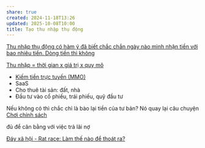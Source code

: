 ```yaml
---
share: true
created: 2024-11-18T13:26
updated: 2025-10-08T10:00
title: Tạo thu nhập thụ động
---
```

[Thu nhập thụ động có hàm ý đã biết chắc chắn ngày nào mình nhận tiền với bao nhiêu tiền. Dòng tiền thì không](../../%E2%9A%A1Hi%E1%BB%83u%20bi%E1%BA%BFt%20s%C3%A2u/N%E1%BB%81n%20kinh%20t%E1%BA%BF%20h%C3%A0ng%20ho%C3%A1/K%E1%BA%BF%20to%C3%A1n/K%E1%BA%BF%20ho%E1%BA%A1ch%20t%C3%A0i%20ch%C3%ADnh/Thu%20nh%E1%BA%ADp%20th%E1%BB%A5%20%C4%91%E1%BB%99ng,%20d%C3%B2ng%20ti%E1%BB%81n%20d%C6%B0%C6%A1ng/Thu%20nh%E1%BA%ADp%20th%E1%BB%A5%20%C4%91%E1%BB%99ng%20c%C3%B3%20h%C3%A0m%20%C3%BD%20%C4%91%C3%A3%20bi%E1%BA%BFt%20ch%E1%BA%AFc%20ch%E1%BA%AFn%20ng%C3%A0y%20n%C3%A0o%20m%C3%ACnh%20nh%E1%BA%ADn%20ti%E1%BB%81n%20v%E1%BB%9Bi%20bao%20nhi%C3%AAu%20ti%E1%BB%81n.%20D%C3%B2ng%20ti%E1%BB%81n%20th%C3%AC%20kh%C3%B4ng.md)

[Thu nhập = thời gian x giá trị x quy mô](../../%E2%9A%A1Hi%E1%BB%83u%20bi%E1%BA%BFt%20s%C3%A2u/N%E1%BB%81n%20kinh%20t%E1%BA%BF%20h%C3%A0ng%20ho%C3%A1/K%E1%BA%BF%20to%C3%A1n/K%E1%BA%BF%20ho%E1%BA%A1ch%20t%C3%A0i%20ch%C3%ADnh/Thu%20nh%E1%BA%ADp%20th%E1%BB%A5%20%C4%91%E1%BB%99ng,%20d%C3%B2ng%20ti%E1%BB%81n%20d%C6%B0%C6%A1ng/Thu%20nh%E1%BA%ADp%20=%20th%E1%BB%9Di%20gian%20x%20gi%C3%A1%20tr%E1%BB%8B%20x%20quy%20m%C3%B4.md)
- [Kiếm tiền trực tuyến (MMO)](../../%E2%9A%A1Hi%E1%BB%83u%20bi%E1%BA%BFt%20s%C3%A2u/Ng%C3%A0nh%20ngh%E1%BB%81%20c%E1%BB%A5%20th%E1%BB%83/Ki%E1%BA%BFm%20ti%E1%BB%81n%20tr%E1%BB%B1c%20tuy%E1%BA%BFn%20(MMO)/index.md)
- SaaS
- Cho thuê tài sản: đất, nhà
- Đầu tư vào cổ phiếu, trái phiếu, quỹ đầu tư

Nếu không có thì chắc chỉ là bào lại tiền của tư bản? Nó quay lại câu chuyện [Chơi chính sách](../Gi%C3%BAp%20nhau%20ki%E1%BA%BFm%20ti%E1%BB%81n/Ch%E1%BA%A1y%20ch%E1%BB%89%20ti%C3%AAu%20cho%20nh%C3%A2n%20vi%C3%AAn%20c%C3%B4ng%20ty/Ch%C6%A1i%20ch%C3%ADnh%20s%C3%A1ch/index.md)

đủ để cân bằng với việc trả lãi nợ

[Đáy xã hội - Rat race: Làm thế nào để thoát ra?](https://bachhoavienvong.substack.com/p/ay-xa-hoi-rat-race-lam-the-nao-e)
